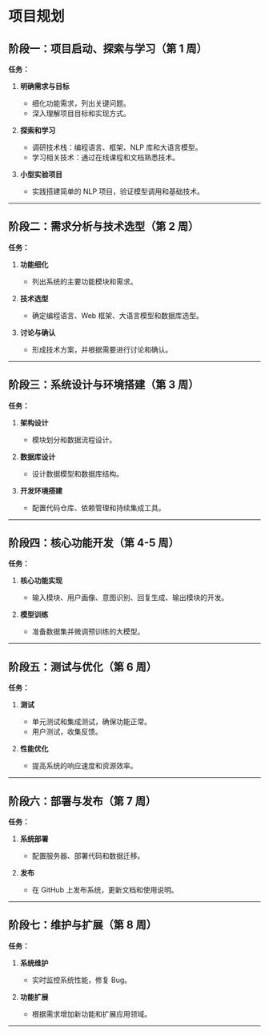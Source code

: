 # 项目规划

## 阶段一：项目启动、探索与学习（第 1 周）

**任务：**

1. **明确需求与目标**

   - 细化功能需求，列出关键问题。
   - 深入理解项目目标和实现方式。

2. **探索和学习**

   - 调研技术栈：编程语言、框架、NLP 库和大语言模型。
   - 学习相关技术：通过在线课程和文档熟悉技术。

3. **小型实验项目**
   - 实践搭建简单的 NLP 项目，验证模型调用和基础技术。

---

## 阶段二：需求分析与技术选型（第 2 周）

**任务：**

1. **功能细化**

   - 列出系统的主要功能模块和需求。

2. **技术选型**

   - 确定编程语言、Web 框架、大语言模型和数据库选型。

3. **讨论与确认**
   - 形成技术方案，并根据需要进行讨论和确认。

---

## 阶段三：系统设计与环境搭建（第 3 周）

**任务：**

1. **架构设计**

   - 模块划分和数据流程设计。

2. **数据库设计**

   - 设计数据模型和数据库结构。

3. **开发环境搭建**
   - 配置代码仓库、依赖管理和持续集成工具。

---

## 阶段四：核心功能开发（第 4-5 周）

**任务：**

1. **核心功能实现**

   - 输入模块、用户画像、意图识别、回复生成、输出模块的开发。

2. **模型训练**
   - 准备数据集并微调预训练的大模型。

---

## 阶段五：测试与优化（第 6 周）

**任务：**

1. **测试**

   - 单元测试和集成测试，确保功能正常。
   - 用户测试，收集反馈。

2. **性能优化**
   - 提高系统的响应速度和资源效率。

---

## 阶段六：部署与发布（第 7 周）

**任务：**

1. **系统部署**

   - 配置服务器、部署代码和数据迁移。

2. **发布**
   - 在 GitHub 上发布系统，更新文档和使用说明。

---

## 阶段七：维护与扩展（第 8 周）

**任务：**

1. **系统维护**

   - 实时监控系统性能，修复 Bug。

2. **功能扩展**
   - 根据需求增加新功能和扩展应用领域。

---
